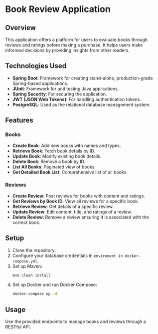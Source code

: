 # Book Review Application

## Overview
This application offers a platform for users to evaluate books through reviews and ratings before making a purchase.
It helps users make informed decisions by providing insights from other readers.

## Technologies Used
- **Spring Boot**: Framework for creating stand-alone, production-grade Spring-based applications.
- **JUnit**: Framework for unit testing Java applications.
- **Spring Security**: For securing the application.
- **JWT (JSON Web Tokens)**: For handling authentication tokens.
- **PostgreSQL**: Used as the relational database management system.

## Features

### Books
- **Create Book**: Add new books with names and types.
- **Retrieve Book**: Fetch book details by ID.
- **Update Book**: Modify existing book details.
- **Delete Book**: Remove a book by ID.
- **List All Books**: Paginated view of books.
- **Get Detailed Book List**: Comprehensive list of all books.

### Reviews
- **Create Review**: Post reviews for books with content and ratings.
- **Get Reviews by Book ID**: View all reviews for a specific book.
- **Retrieve Review**: Get details of a specific review.
- **Update Review**: Edit content, title, and ratings of a review.
- **Delete Review**: Remove a review ensuring it is associated with the correct book.

## Setup
1. Clone the repository.
2. Configure your database credentials in `enviroment in docker-compose.yml`.
3. Set up Maven:
   ```bash
   mvn clean install
4. Set up Docker and run Docker Compose:
   ```bash
   docker-compose up -d 

## Usage
Use the provided endpoints to manage books and reviews through a RESTful API.

